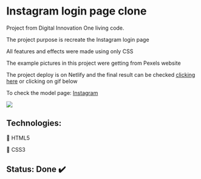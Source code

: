 # Instagram login page clone

Project from Digital Innovation One living code.

The project purpose is recreate the Instagram login page

All features and effects were made using only CSS

The example pictures in this project were getting from Pexels website

The project deploy is on Netlify and the final result can be checked [clicking here](https://insta-login-page-clone.netlify.app/) or clicking on gif below

To check the model page: [Instagram](https://www.instagram.com/)

[![](pitch.gif)](https://insta-login-page-clone.netlify.app/)

## Technologies:
:small_orange_diamond: HTML5

:small_blue_diamond: CSS3

## Status: Done :heavy_check_mark:

